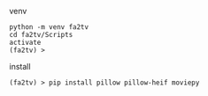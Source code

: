 

venv
```
python -m venv fa2tv
cd fa2tv/Scripts
activate
(fa2tv) >
```

install
```
(fa2tv) > pip install pillow pillow-heif moviepy
```